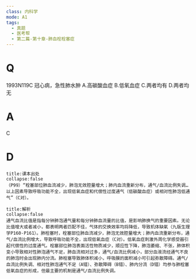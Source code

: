 ```yaml
---
class: 内科学
mode: A1
tags:
  - 真题
  - 医考帮
  - 第二篇-第十章-肺血栓栓塞症
---
```


# Q
1993N119C 冠心病，急性肺水肿
A.高碳酸血症
B.低氧血症
C.两者均有
D.两者均无

# A
C
# D
```ad-note
title:课本出处
collapse:false
（P99）“栓塞部位肺血流减少，肺泡无效腔量增大；肺内血流重新分布，通气/血流比例失调…以上因素导致呼吸功能不全，出现低氧血症和代偿性过度通气（低碳酸血症）或相对性肺泡低通气”（C对）。
```

```ad-summary
title:解析
collapse:false
通气血流比值是指每分钟肺泡通气量和每分钟肺血流量的比值，是影响肺换气的重要因素。无论比值增大或者减小，都表明两者匹配不佳，气体的交换效率均将降低，导致机体缺氧（九版生理学P160-P161）。肺栓塞时，栓塞部位肺血流减少，肺泡无效腔量增大；肺内血流重新分布，通气/血流比例增大，导致呼吸功能不全，出现低氧血症（C对）。低氧血症刺激外周化学感受器引起代偿性的过度通气。栓塞部位肺泡表面活性物质减少，顺应性下降，肺泡萎缩、不张，肺体积变小导致相对性肺泡通气不足，肺血流相对过多，通气/血流比例减小，部分血液流经通气不良的肺泡时会出现肺内分流。肺栓塞导致肺体积减小，呼吸膜的面积减小可引起弥散障碍。通气/血流比例失调、相对性肺泡通气不足（A错）、弥散障碍（B错）、肺内分流（D错）均参与肺栓塞低氧血症的形成，但最主要的机制是通气/血流比例失调。
```

